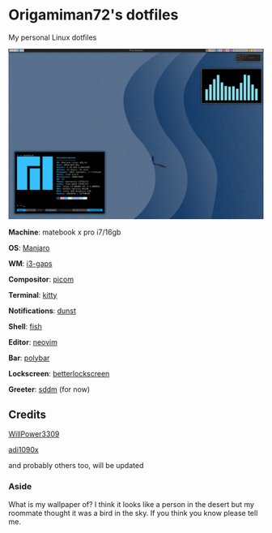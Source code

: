 # Origamiman72's dotfiles
My personal Linux dotfiles

![Screenshot](https://github.com/origamiman72/dotfiles/blob/master/Screenshot.jpg)

**Machine**: matebook x pro i7/16gb

**OS**: [Manjaro](https://manjaro.org/)

**WM**: [i3-gaps](https://github.com/Airblader/i3)

**Compositor**: [picom](https://github.com/yshui/picom)

**Terminal**: [kitty](https://github.com/kovidgoyal/kitty)

**Notifications**: [dunst](https://github.com/dunst-project/dunst)

**Shell**: [fish](https://github.com/fish-shell/fish-shell) 

**Editor**: [neovim](https://github.com/neovim/neovim)

**Bar**: [polybar](https://github.com/polybar/polybar)

**Lockscreen**: [betterlockscreen](https://github.com/pavanjadhaw/betterlockscreen)

**Greeter**: [sddm](https://github.com/sddm/sddm) (for now)

## Credits
[WillPower3309](https://github.com/WillPower3309/awesome-dotfiles)

[adi1090x](https://github.com/adi1090x/polybar-themes)

and probably others too, will be updated

### Aside
What is my wallpaper of? I think it looks like a person in the desert but my roommate thought it was a bird in the sky. If you think you know please tell me.
